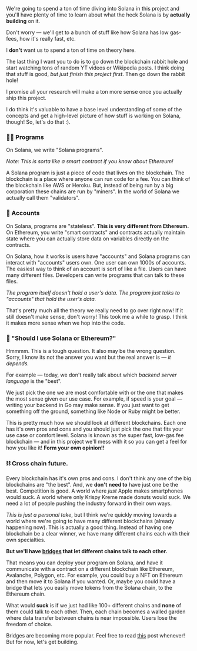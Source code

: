 We're going to spend a ton of time diving into Solana in this project and you'll have plenty of time to learn about what the heck Solana is by **actually building** on it.

Don't worry — we'll get to a bunch of stuff like how Solana has low gas-fees, how it's really fast, etc.

I **don't** want us to spend a ton of time on theory here.

The last thing I want you to do is to go down the blockchain rabbit hole and start watching tons of random YT videos or Wikipedia posts. I think doing that stuff is good, *but just finish this project first*. Then go down the rabbit hole!

I promise all your research will make a ton more sense once you actually ship this project.

I do think it's valuable to have a base level understanding of some of the concepts and get a high-level picture of how stuff is working on Solana, though! So, let's do that :).

### 👩‍💻 Programs

On Solana, we write "Solana programs".

*Note: This is sorta like a smart contract if you know about Ethereum!*

A Solana program is just a piece of code that lives on the blockchain. The blockchain is a place where anyone can run code for a fee. You can think of the blockchain like AWS or Heroku. But, instead of being run by a big corporation these chains are run by "miners". In the world of Solana we actually call them "validators".

### 🏦 Accounts

On Solana, programs are "stateless". **This is very different from Ethereum.** On Ethereum, you write "smart contracts" and contracts actually maintain state where you can actually store data on variables directly on the contracts.

On Solana, how it works is users have "accounts" and Solana programs can interact with "accounts" users own. One user can own 1000s of accounts. The easiest way to think of an account is sort of like a file. Users can have many different files. Developers can write programs that can talk to these files.

*The program itself doesn't hold a user's data. The program just talks to "accounts" that hold the user's data.*

That's pretty much all the theory we really need to go over right now! If it still doesn't make sense,  don't worry! This took me a while to grasp. I think it makes more sense when we hop into the code.

### 👀 "Should I use Solana or Ethereum?"

Hmmmm. This is a tough question. It also may be the wrong question. Sorry, I know its not the answer you want but the real answer is — *it depends.*

For example — today, we don't really talk about which *backend server language* is the "best".

We just pick the one we are most comfortable with or the one that makes the most sense given our use case. For example, if speed is your goal — writing your backend in Go may make sense. If you just want to get something off the ground, something like Node or Ruby might be better.

This is pretty much how we should look at different blockchains. Each one has it's own pros and cons and you should just pick the one that fits your use case or comfort level. Solana is known as the super fast, low-gas fee blockchain — and in this project we'll mess with it so you can get a feel for how you like it! **Form your own opinion!!**

### ⛓ Cross chain future.

Every blockchain has it's own pros and cons. I don't think any one of the big blockchains are "the best". And, we **don't** **need to** have just one be the best. Competition is good. A world where *just* Apple makes smartphones would suck. A world where only Krispy Kreme made donuts would suck. We need a lot of people pushing the industry forward in their own ways. 

*This is just a personal take*, but I think we're quickly moving towards a world where we're going to have many different blockchains (already happening now). This is actually a good thing. Instead of having one blockchain be a clear winner, we have many different chains each with their own specialties.

**But we'll have [bridges](https://wiki.polkadot.network/docs/learn-bridges) that let different chains talk to each other.**

That means you can deploy your program on Solana, and have it communicate with a contract on a different blockchain like Ethereum, Avalanche, Polygon, etc. For example, you could buy a NFT on Ethereum and then move it to Solana if you wanted. Or, maybe you could have a bridge that lets you easily move tokens from the Solana chain, to the Ethereum chain.

What would **suck** is if we just had like 100+ different chains and **none** of them could talk to each other. Then, each chain becomes a walled garden where data transfer between chains is near impossible. Users lose the freedom of choice.

Bridges are becoming more popular. Feel free to read [this](https://medium.com/1kxnetwork/blockchain-bridges-5db6afac44f8) post whenever! But for now, let's get building.